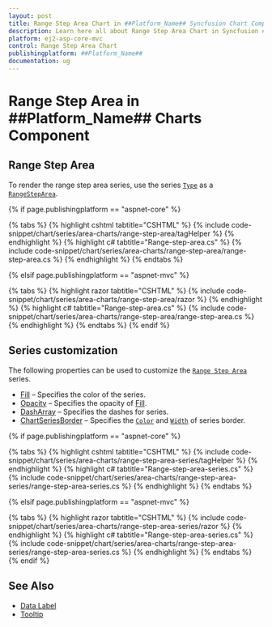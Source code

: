 ```yaml
---
layout: post
title: Range Step Area Chart in ##Platform_Name## Syncfusion Chart Component
description: Learn here all about Range Step Area Chart in Syncfusion ##Platform_Name## Chart component of Syncfusion Essential JS 2 and more.
platform: ej2-asp-core-mvc
control: Range Step Area Chart
publishingplatform: ##Platform_Name##
documentation: ug
---
```



# Range Step Area in ##Platform_Name## Charts Component

## Range Step Area

To render the range step area series, use the series [`Type`](https://help.syncfusion.com/cr/aspnetcore-js2/Syncfusion.EJ2.Charts.ChartSeries.html#Syncfusion_EJ2_Charts_ChartSeries_Type) as a [`RangeStepArea`](https://help.syncfusion.com/cr/aspnetcore-js2/Syncfusion.EJ2.Charts.ChartSeriesType.html#Syncfusion_EJ2_Charts_ChartSeriesType_RangeStepArea).

{% if page.publishingplatform == "aspnet-core" %}

{% tabs %}
{% highlight cshtml tabtitle="CSHTML" %}
{% include code-snippet/chart/series/area-charts/range-step-area/tagHelper %}
{% endhighlight %}
{% highlight c# tabtitle="Range-step-area.cs" %}
{% include code-snippet/chart/series/area-charts/range-step-area/range-step-area.cs %}
{% endhighlight %}
{% endtabs %}

{% elsif page.publishingplatform == "aspnet-mvc" %}

{% tabs %}
{% highlight razor tabtitle="CSHTML" %}
{% include code-snippet/chart/series/area-charts/range-step-area/razor %}
{% endhighlight %}
{% highlight c# tabtitle="Range-step-area.cs" %}
{% include code-snippet/chart/series/area-charts/range-step-area/range-step-area.cs %}
{% endhighlight %}
{% endtabs %}
{% endif %}



## Series customization

The following properties can be used to customize the [`Range Step Area`](https://help.syncfusion.com/cr/aspnetcore-js2/Syncfusion.EJ2.Charts.ChartSeriesType.html#Syncfusion_EJ2_Charts_ChartSeriesType_RangeStepArea) series.

* [Fill](https://help.syncfusion.com/cr/aspnetcore-js2/Syncfusion.EJ2.Charts.ChartSeries.html#Syncfusion_EJ2_Charts_ChartSeries_Fill) – Specifies the color of the series.
* [Opacity](https://help.syncfusion.com/cr/aspnetcore-js2/Syncfusion.EJ2.Charts.ChartSeries.html#Syncfusion_EJ2_Charts_ChartSeries_Opacity) – Specifies the opacity of [Fill](https://help.syncfusion.com/cr/aspnetcore-js2/Syncfusion.EJ2.Charts.ChartSeries.html#Syncfusion_EJ2_Charts_ChartSeries_Fill).
* [DashArray](https://help.syncfusion.com/cr/aspnetcore-js2/Syncfusion.EJ2.Charts.ChartSeries.html#Syncfusion_EJ2_Charts_ChartSeries_DashArray) – Specifies the dashes for series.
* [ChartSeriesBorder](https://help.syncfusion.com/cr/aspnetcore-js2/Syncfusion.EJ2.Charts.ChartBorder.html) – Specifies the [`Color`](https://help.syncfusion.com/cr/aspnetcore-js2/Syncfusion.EJ2.Charts.ChartBorder.html#Syncfusion_EJ2_Charts_ChartBorder_Color) and [`Width`](https://help.syncfusion.com/cr/aspnetcore-js2/Syncfusion.EJ2.Charts.ChartBorder.html#Syncfusion_EJ2_Charts_ChartBorder_Width) of series border.

{% if page.publishingplatform == "aspnet-core" %}

{% tabs %}
{% highlight cshtml tabtitle="CSHTML" %}
{% include code-snippet/chart/series/area-charts/range-step-area-series/tagHelper %}
{% endhighlight %}
{% highlight c# tabtitle="Range-step-area-series.cs" %}
{% include code-snippet/chart/series/area-charts/range-step-area-series/range-step-area-series.cs %}
{% endhighlight %}
{% endtabs %}

{% elsif page.publishingplatform == "aspnet-mvc" %}

{% tabs %}
{% highlight razor tabtitle="CSHTML" %}
{% include code-snippet/chart/series/area-charts/range-step-area-series/razor %}
{% endhighlight %}
{% highlight c# tabtitle="Range-step-area-series.cs" %}
{% include code-snippet/chart/series/area-charts/range-step-area-series/range-step-area-series.cs %}
{% endhighlight %}
{% endtabs %}
{% endif %}



## See Also

* [Data Label](../data-labels)
* [Tooltip](../tool-tip)